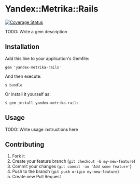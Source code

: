 # Yandex::Metrika::Rails
[![Coverage
Status](https://coveralls.io/repos/saratovsource/yandex-metrika-rails/badge.png?branch=master)](https://coveralls.io/r/saratovsource/yandex-metrika-rails)

TODO: Write a gem description

## Installation

Add this line to your application's Gemfile:

    gem 'yandex-metrika-rails'

And then execute:

    $ bundle

Or install it yourself as:

    $ gem install yandex-metrika-rails

## Usage

TODO: Write usage instructions here

## Contributing

1. Fork it
2. Create your feature branch (`git checkout -b my-new-feature`)
3. Commit your changes (`git commit -am 'Add some feature'`)
4. Push to the branch (`git push origin my-new-feature`)
5. Create new Pull Request
